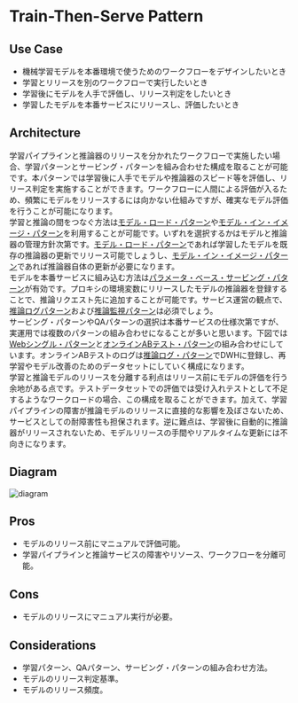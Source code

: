 # Train-Then-Serve Pattern

## Use Case
- 機械学習モデルを本番環境で使うためのワークフローをデザインしたいとき
- 学習とリリースを別のワークフローで実行したいとき
- 学習後にモデルを人手で評価し、リリース判定をしたいとき
- 学習したモデルを本番サービスにリリースし、評価したいとき

## Architecture
学習パイプラインと推論器のリリースを分かれたワークフローで実施したい場合、学習パターンとサービング・パターンを組み合わせた構成を取ることが可能です。本パターンでは学習後に人手でモデルや推論器のスピード等を評価し、リリース判定を実施することができます。ワークフローに人間による評価が入るため、頻繁にモデルをリリースするには向かない仕組みですが、確実なモデル評価を行うことが可能になります。<br>
学習と推論の間をつなぐ方法は[モデル・ロード・パターン](../../Operation-patterns/Model-load-pattern/design_ja.md)や[モデル・イン・イメージ・パターン](../../Operation-patterns/Model-in-image-pattern/design_ja.md)を利用することが可能です。いずれを選択するかはモデルと推論器の管理方針次第です。[モデル・ロード・パターン](../../Operation-patterns/Model-load-pattern/design_ja.md)であれば学習したモデルを既存の推論器の更新でリリース可能でしょうし、[モデル・イン・イメージ・パターン](../../Operation-patterns/Model-in-image-pattern/design_ja.md)であれば推論器自体の更新が必要になります。<br>
モデルを本番サービスに組み込む方法は[パラメータ・ベース・サービング・パターン](../../Operation-patterns/Parameter-based-serving-pattern/design_ja.md)が有効です。プロキシの環境変数にリリースしたモデルの推論器を登録することで、推論リクエスト先に追加することが可能です。サービス運営の観点で、[推論ログパターン](../../Operation-patterns/Prediction-log-pattern/design_ja.md)および[推論監視パターン](../../Operation-patterns/Prediction-monitoring-pattern/design_ja.md)は必須でしょう。<br>
サービング・パターンやQAパターンの選択は本番サービスの仕様次第ですが、実運用では複数のパターンの組み合わせになることが多いと思います。下図では[Webシングル・パターン](../../Serving-patterns/Web-single-pattern/design_ja.md)と[オンラインABテスト・パターン](../../QA-patterns/Online-ab-test-pattern/design_ja.md)の組み合わせにしています。オンラインABテストのログは[推論ログ・パターン](../../Operation-patterns/Prediction-log-pattern/design_ja.md)でDWHに登録し、再学習やモデル改善のためのデータセットにしていく構成になります。<br>
学習と推論モデルのリリースを分離する利点はリリース前にモデルの評価を行う余地がある点です。テストデータセットでの評価では受け入れテストとして不足するようなワークロードの場合、この構成を取ることができます。加えて、学習パイプラインの障害が推論モデルのリリースに直接的な影響を及ぼさないため、サービスとしての耐障害性も担保されます。逆に難点は、学習後に自動的に推論器がリリースされないため、モデルリリースの手間やリアルタイムな更新には不向きになります。


## Diagram
![diagram](diagram.png)


## Pros
- モデルのリリース前にマニュアルで評価可能。
- 学習パイプラインと推論サービスの障害やリソース、ワークフローを分離可能。

## Cons
- モデルのリリースにマニュアル実行が必要。

## Considerations
- 学習パターン、QAパターン、サービング・パターンの組み合わせ方法。
- モデルのリリース判定基準。
- モデルのリリース頻度。
